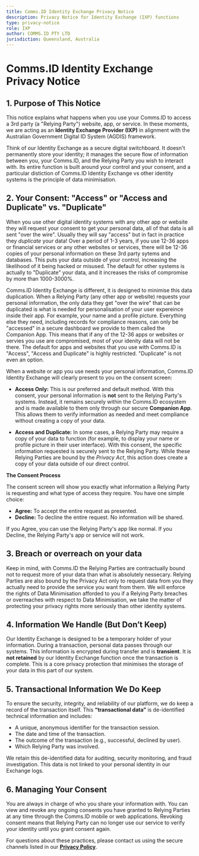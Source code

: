 ```yaml
---
title: Comms.ID Identity Exchange Privacy Notice
description: Privacy Notice for Identity Exchange (IXP) functions
type: privacy-notice
role: IXP
author: COMMS.ID PTY LTD
jurisdiction: Queensland, Australia
---
```


# **Comms.ID Identity Exchange Privacy Notice**

## **1. Purpose of This Notice**

This notice explains what happens when you use your Comms.ID to access a 3rd party (a "Relying Party") website, app, or service. In these moments, we are acting as an **Identity Exchange Provider (IXP)** in alignment with the Australian Government Digital ID System (AGDIS) framework.

Think of our Identity Exchange as a secure digital switchboard. It doesn't permanently store your identity; it manages the secure flow of information between you, your Comms.ID, and the Relying Party you wish to interact with. Its entire function is built around your control and your consent, and a particular distiction of Comms.ID Identity Exchange vs other identity systems is the principle of data minimisation.

## **2. Your Consent: "Access" or "Access and Duplicate" vs. "Duplicate"**

When you use other digital identity systems with any other app or website they will request your consent to get your personal data, all of that data is all sent "over the wire". Usually they will say "access" but in fact in practice they _duplicate_ your data! Over a period of 1-3 years, if you use 12-36 apps or financial services or any other websites or services, there will be 12-36 copies of your personal information on these 3rd party sytems and databases. This puts your data outside of your control, increasing the likelihood of it being hacked or misused. The default for other systems is actually to "Duplicate" your data, and it increases the risks of compromise by more than 1000-3000%.

Comms.ID Identity Exchange is different, it is designed to minimise this data duplication. When a Relying Party (any other app or website) requests your personal information, the only data they get "over the wire" that can be duplicated is what is needed for personalisation of your user expereince inside their app. For example, your name and a profile picture. Everything else they need, including records for compliance reasons, can only be "accessed" in a secure dashboard we provide to them called the Companion App. This means that if any of the 12-36 apps or websites or servies you use are compromised, most of your idenity data will not be there. The default for apps and websites that you use with Comms.ID is "Access", "Access and Duplicate" is highly restricted. "Duplicate" is not even an option.

When a website or app you use needs your personal information, Comms.ID Identity Exchange will clearly present to you on the consent screen:

- **Access Only:** This is our preferred and default method. With this consent, your personal information is **not** sent to the Relying Party's systems. Instead, it remains securely within the Comms.ID ecosystem and is made available to them only through our secure **Companion App**. This allows them to verify information as needed and meet compliance without creating a copy of your data.

- **Access and Duplicate:** In some cases, a Relying Party may require a copy of your data to function (for example, to display your name or profile picture in their user interface). With this consent, the specific information requested is securely sent to the Relying Party. While these Relying Parties are bound by the _Privacy Act_, this action does create a copy of your data outside of our direct control.

**The Consent Process**

The consent screen will show you exactly what information a Relying Party is requesting and what type of access they require. You have one simple choice:

- **Agree:** To accept the entire request as presented.
- **Decline:** To decline the entire request. No information will be shared.

If you Agree, you can use the Relying Party's app like normal.
If you Decline, the Relying Party's app or service will not work.

## **3. Breach or overreach on your data**

Keep in mind, with Comms.ID the Relying Parties are contractually bound not to request more of your data than what is absolutely nessecary. Relying Parties are also bound by the Privacy Act only to request data from you they actually need to provide the service you want from them. We will enforce the rights of Data Minimisation afforded to you if a Relying Party breaches or overreaches with respect to Data Minimisation, we take the matter of protecting your privacy rights more seriously than other identity systems.

## **4. Information We Handle (But Don’t Keep)**

Our Identity Exchange is designed to be a temporary holder of your information. During a transaction, personal data passes through our systems. This information is encrypted during transfer and is **transient**. It is **not retained** by our Identity Exchange function once the transaction is complete. This is a core privacy protection that minimises the storage of your data in this part of our system.

## **5. Transactional Information We Do Keep**

To ensure the security, integrity, and reliability of our platform, we do keep a record of the transaction itself. This **“transactional data”** is de-identified technical information and includes:

- A unique, anonymous identifier for the transaction session.
- The date and time of the transaction.
- The outcome of the transaction (e.g., successful, declined by user).
- Which Relying Party was involved.

We retain this de-identified data for auditing, security monitoring, and fraud investigation. This data is not linked to your personal identity in our Exchange logs.

## **6. Managing Your Consent**

You are always in charge of who you share your information with. You can view and revoke any ongoing consents you have granted to Relying Parties at any time through the Comms.ID mobile or web applications. Revoking consent means that Relying Party can no longer use our service to verify your identity until you grant consent again.

For questions about these practices, please contact us using the secure channels listed in our **[Privacy Policy][privacy-policy]**.

[privacy-policy]: #
[terms-of-use]: #
[privacy-identity-services]: #
[privacy-identity-exchange]: #
[relying-party-agreement]: #
